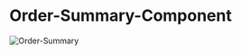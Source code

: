 # Order-Summary-Component

![Order-Summary](https://github.com/achrafhabbass/Order-Summary-Component/assets/125736145/e49529a5-407b-4ffb-8be9-5cd0660bcc4c)
